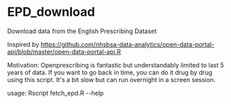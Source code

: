 # EPD_download
Download data from the English Prescribing Dataset

Inspired by https://github.com/nhsbsa-data-analytics/open-data-portal-api/blob/master/open-data-portal-api.R

Motivation:
Openprescribing is fantastic but understandably limited to last 5 years of data. If you want to go back in time, you can do it drug by drug using this script. It's a bit slow but can run overnight in a screen session.

usage: Rscript fetch_epd.R --help
